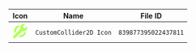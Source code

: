 | Icon | Name | File ID |
| ---  | ---  | ---     |
| ![](CustomCollider2D%20Icon.png) | `CustomCollider2D Icon` | `839877395022437811` |
